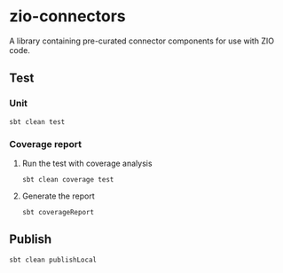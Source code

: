 # zio-connectors

A library containing pre-curated connector components for use with ZIO code.

## Test

### Unit

```shell
sbt clean test
```

### Coverage report

1. Run the test with coverage analysis
    ```shell
    sbt clean coverage test
    ```
2. Generate the report
    ```shell
    sbt coverageReport
    ```

## Publish

```shell
sbt clean publishLocal
```
